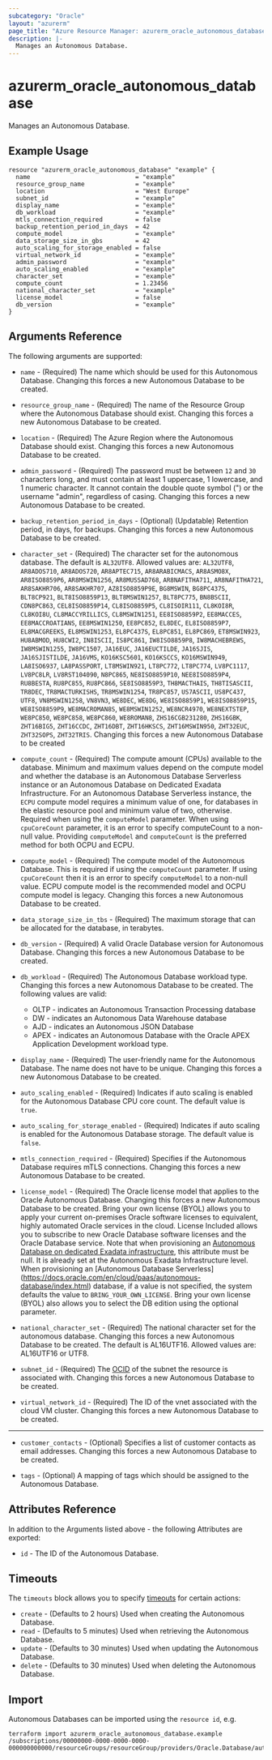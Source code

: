 ```yaml
---
subcategory: "Oracle"
layout: "azurerm"
page_title: "Azure Resource Manager: azurerm_oracle_autonomous_database"
description: |-
  Manages an Autonomous Database.
---
```


# azurerm_oracle_autonomous_database

Manages an Autonomous Database.

## Example Usage

```hcl
resource "azurerm_oracle_autonomous_database" "example" {
  name                             = "example"
  resource_group_name              = "example"
  location                         = "West Europe"
  subnet_id                        = "example"
  display_name                     = "example"
  db_workload                      = "example"
  mtls_connection_required         = false
  backup_retention_period_in_days  = 42
  compute_model                    = "example"
  data_storage_size_in_gbs         = 42
  auto_scaling_for_storage_enabled = false
  virtual_network_id               = "example"
  admin_password                   = "example"
  auto_scaling_enabled             = "example"
  character_set                    = "example"
  compute_count                    = 1.23456
  national_character_set           = "example"
  license_model                    = false
  db_version                       = "example"
}
```

## Arguments Reference

The following arguments are supported:
 
* `name` - (Required) The name which should be used for this Autonomous Database. Changing this forces a new Autonomous Database to be created.

* `resource_group_name` - (Required) The name of the Resource Group where the Autonomous Database should exist. Changing this forces a new Autonomous Database to be created.

* `location` - (Required) The Azure Region where the Autonomous Database should exist. Changing this forces a new Autonomous Database to be created.

* `admin_password` - (Required) The password must be between `12` and `30 `characters long, and must contain at least 1 uppercase, 1 lowercase, and 1 numeric character. It cannot contain the double quote symbol (") or the username "admin", regardless of casing. Changing this forces a new Autonomous Database to be created.

* `backup_retention_period_in_days` - (Optional) (Updatable) Retention period, in days, for backups. Changing this forces a new Autonomous Database to be created.

* `character_set` - (Required) The character set for the autonomous database.  The default is `AL32UTF8`. Allowed values are:  `AL32UTF8`, `AR8ADOS710`, `AR8ADOS720`, `AR8APTEC715`, `AR8ARABICMACS`, `AR8ASMO8X`, `AR8ISO8859P6`, `AR8MSWIN1256`, `AR8MUSSAD768`, `AR8NAFITHA711`, `AR8NAFITHA721`, `AR8SAKHR706`, `AR8SAKHR707`, `AZ8ISO8859P9E`, `BG8MSWIN`, `BG8PC437S`, `BLT8CP921`, `BLT8ISO8859P13`, `BLT8MSWIN1257`, `BLT8PC775`, `BN8BSCII`, `CDN8PC863`, `CEL8ISO8859P14`, `CL8ISO8859P5`, `CL8ISOIR111`, `CL8KOI8R`, `CL8KOI8U`, `CL8MACCYRILLICS`, `CL8MSWIN1251`, `EE8ISO8859P2`, `EE8MACCES`, `EE8MACCROATIANS`, `EE8MSWIN1250`, `EE8PC852`, `EL8DEC`, `EL8ISO8859P7`, `EL8MACGREEKS`, `EL8MSWIN1253`, `EL8PC437S`, `EL8PC851`, `EL8PC869`, `ET8MSWIN923`, `HU8ABMOD`, `HU8CWI2`, `IN8ISCII`, `IS8PC861`, `IW8ISO8859P8`, `IW8MACHEBREWS`, `IW8MSWIN1255`, `IW8PC1507`, `JA16EUC`, `JA16EUCTILDE`, `JA16SJIS`, `JA16SJISTILDE`, `JA16VMS`, `KO16KSC5601`, `KO16KSCCS`, `KO16MSWIN949`, `LA8ISO6937`, `LA8PASSPORT`, `LT8MSWIN921`, `LT8PC772`, `LT8PC774`, `LV8PC1117`, `LV8PC8LR`, `LV8RST104090`, `N8PC865`, `NE8ISO8859P10`, `NEE8ISO8859P4`, `RU8BESTA`, `RU8PC855`, `RU8PC866`, `SE8ISO8859P3`, `TH8MACTHAIS`, `TH8TISASCII`, `TR8DEC`, `TR8MACTURKISHS`, `TR8MSWIN1254`, `TR8PC857`, `US7ASCII`, `US8PC437`, `UTF8`, `VN8MSWIN1258`, `VN8VN3`, `WE8DEC`, `WE8DG`, `WE8ISO8859P1`, `WE8ISO8859P15`, `WE8ISO8859P9`, `WE8MACROMAN8S`, `WE8MSWIN1252`, `WE8NCR4970`, `WE8NEXTSTEP`, `WE8PC850`, `WE8PC858`, `WE8PC860`, `WE8ROMAN8`, `ZHS16CGB231280`, `ZHS16GBK`, `ZHT16BIG5`, `ZHT16CCDC`, `ZHT16DBT`, `ZHT16HKSCS`, `ZHT16MSWIN950`, `ZHT32EUC`, `ZHT32SOPS`, `ZHT32TRIS`. Changing this forces a new Autonomous Database to be created

* `compute_count` - (Required) The compute amount (CPUs) available to the database. Minimum and maximum values depend on the compute model and whether the database is an Autonomous Database Serverless instance or an Autonomous Database on Dedicated Exadata Infrastructure.  For an Autonomous Database Serverless instance, the `ECPU` compute model requires a minimum value of one, for databases in the elastic resource pool and minimum value of two, otherwise. Required when using the `computeModel` parameter. When using `cpuCoreCount` parameter, it is an error to specify computeCount to a non-null value. Providing `computeModel` and `computeCount` is the preferred method for both OCPU and ECPU.

* `compute_model` - (Required) The compute model of the Autonomous Database. This is required if using the `computeCount` parameter. If using `cpuCoreCount` then it is an error to specify `computeModel` to a non-null value. ECPU compute model is the recommended model and OCPU compute model is legacy. Changing this forces a new Autonomous Database to be created.

* `data_storage_size_in_tbs` - (Required) The maximum storage that can be allocated for the database, in terabytes.

* `db_version` - (Required) A valid Oracle Database version for Autonomous Database. Changing this forces a new Autonomous Database to be created.

* `db_workload` - (Required) The Autonomous Database workload type. Changing this forces a new Autonomous Database to be created. The following values are valid:
    * OLTP - indicates an Autonomous Transaction Processing database
    * DW - indicates an Autonomous Data Warehouse database
    * AJD - indicates an Autonomous JSON Database
    * APEX - indicates an Autonomous Database with the Oracle APEX Application Development workload type.

* `display_name` - (Required) The user-friendly name for the Autonomous Database. The name does not have to be unique. Changing this forces a new Autonomous Database to be created.

* `auto_scaling_enabled` - (Required) Indicates if auto scaling is enabled for the Autonomous Database CPU core count. The default value is `true`.

* `auto_scaling_for_storage_enabled` - (Required) Indicates if auto scaling is enabled for the Autonomous Database storage. The default value is `false`.

* `mtls_connection_required` - (Required) Specifies if the Autonomous Database requires mTLS connections. Changing this forces a new Autonomous Database to be created.

* `license_model` - (Required) The Oracle license model that applies to the Oracle Autonomous Database. Changing this forces a new Autonomous Database to be created. Bring your own license (BYOL) allows you to apply your current on-premises Oracle software licenses to equivalent, highly automated Oracle services in the cloud. License Included allows you to subscribe to new Oracle Database software licenses and the Oracle Database service. Note that when provisioning an [Autonomous Database on dedicated Exadata infrastructure](https://docs.oracle.com/en/cloud/paas/autonomous-database/index.html), this attribute must be null. It is already set at the Autonomous Exadata Infrastructure level. When provisioning an [Autonomous Database Serverless] (https://docs.oracle.com/en/cloud/paas/autonomous-database/index.html) database, if a value is not specified, the system defaults the value to `BRING_YOUR_OWN_LICENSE`. Bring your own license (BYOL) also allows you to select the DB edition using the optional parameter.

* `national_character_set` - (Required) The national character set for the autonomous database. Changing this forces a new Autonomous Database to be created. The default is AL16UTF16. Allowed values are: AL16UTF16 or UTF8. 

* `subnet_id` - (Required) The [OCID](https://docs.cloud.oracle.com/iaas/Content/General/Concepts/identifiers.htm) of the subnet the resource is associated with. Changing this forces a new Autonomous Database to be created.

* `virtual_network_id` - (Required) The ID of the vnet associated with the cloud VM cluster. Changing this forces a new Autonomous Database to be created.

---

* `customer_contacts` - (Optional) Specifies a list of customer contacts as email addresses. Changing this forces a new Autonomous Database to be created.

* `tags` - (Optional) A mapping of tags which should be assigned to the Autonomous Database.

## Attributes Reference

In addition to the Arguments listed above - the following Attributes are exported: 

* `id` - The ID of the Autonomous Database.

## Timeouts

The `timeouts` block allows you to specify [timeouts](https://www.terraform.io/language/resources/syntax#operation-timeouts) for certain actions:

* `create` - (Defaults to 2 hours) Used when creating the Autonomous Database.
* `read` - (Defaults to 5 minutes) Used when retrieving the Autonomous Database.
* `update` - (Defaults to 30 minutes) Used when updating the Autonomous Database.
* `delete` - (Defaults to 30 minutes) Used when deleting the Autonomous Database.

## Import

Autonomous Databases can be imported using the `resource id`, e.g.

```shell
terraform import azurerm_oracle_autonomous_database.example /subscriptions/00000000-0000-0000-0000-000000000000/resourceGroups/resourceGroup/providers/Oracle.Database/autonomousDatabases/autonomousDatabases1
```
